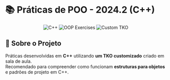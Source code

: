 # 📚 Práticas de POO - 2024.2 (C++)

<div align="center">
  <img src="https://img.shields.io/badge/C%2B%2B-00599C?style=for-the-badge&logo=c%2B%2B&logoColor=white" alt="C++">
  <img src="https://img.shields.io/badge/OOP-Exercises-blue?style=for-the-badge" alt="OOP Exercises">
  <img src="https://img.shields.io/badge/Custom_TKO-Approach-orange?style=for-the-badge" alt="Custom TKO">
</div>

## 🚀 Sobre o Projeto

Práticas desenvolvidas em **C++** utilizando **um TKO customizado** criado em sala de aula.  
Recomendado para compreender como funcionam **estruturas para objetos** e padrões de projeto em C++.
